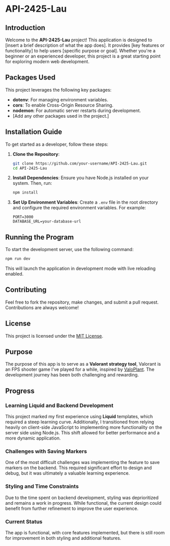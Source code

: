 # API-2425-Lau

## Introduction
Welcome to the **API-2425-Lau** project! This application is designed to [insert a brief description of what the app does]. It provides [key features or functionality] to help users [specific purpose or goal]. Whether you're a beginner or an experienced developer, this project is a great starting point for exploring modern web development.

## Packages Used
This project leverages the following key packages:
- **dotenv**: For managing environment variables.
- **cors**: To enable Cross-Origin Resource Sharing.
- **nodemon**: For automatic server restarts during development.
- [Add any other packages used in the project.]

## Installation Guide
To get started as a developer, follow these steps:

1. **Clone the Repository**:
    ```bash
    git clone https://github.com/your-username/API-2425-Lau.git
    cd API-2425-Lau
    ```

2. **Install Dependencies**:
    Ensure you have Node.js installed on your system. Then, run:
    ```bash
    npm install
    ```

3. **Set Up Environment Variables**:
    Create a `.env` file in the root directory and configure the required environment variables. For example:
    ```
    PORT=3000
    DATABASE_URL=your-database-url
    ```

## Running the Program
To start the development server, use the following command:
```bash
npm run dev
```
This will launch the application in development mode with live reloading enabled.

## Contributing
Feel free to fork the repository, make changes, and submit a pull request. Contributions are always welcome!

## License
This project is licensed under the [MIT License](LICENSE).

## Purpose
The purpose of this app is to serve as a **Valorant strategy tool**, Valorant is an FPS shooter game I've played for a while, inspired by [ValoPlant](https://valoplant.gg/). The development journey has been both challenging and rewarding.

## Progress

### Learning Liquid and Backend Development
This project marked my first experience using **Liquid** templates, which required a steep learning curve. Additionally, I transitioned from relying heavily on client-side JavaScript to implementing more functionality on the server side using Node.js. This shift allowed for better performance and a more dynamic application.

### Challenges with Saving Markers
One of the most difficult challenges was implementing the feature to save markers on the backend. This required significant effort to design and debug, but it was ultimately a valuable learning experience.

### Styling and Time Constraints
Due to the time spent on backend development, styling was deprioritized and remains a work in progress. While functional, the current design could benefit from further refinement to improve the user experience.

### Current Status
The app is functional, with core features implemented, but there is still room for improvement in both styling and additional features.